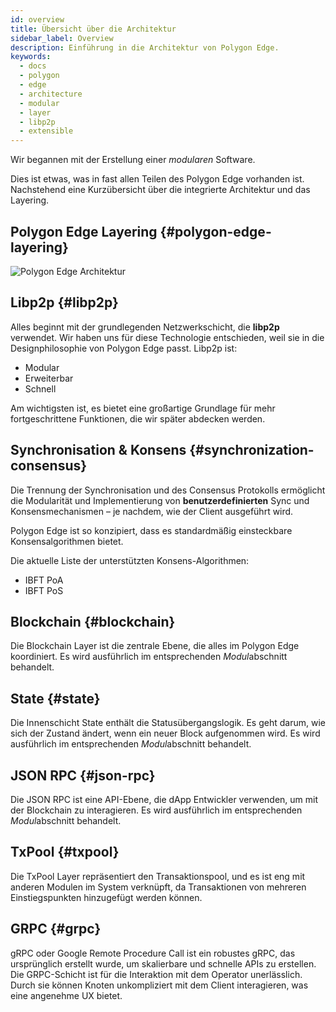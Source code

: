 ```yaml
---
id: overview
title: Übersicht über die Architektur
sidebar_label: Overview
description: Einführung in die Architektur von Polygon Edge.
keywords:
  - docs
  - polygon
  - edge
  - architecture
  - modular
  - layer
  - libp2p
  - extensible
---
```


Wir begannen mit der Erstellung einer *modularen* Software.

Dies ist etwas, was in fast allen Teilen des Polygon Edge vorhanden ist. Nachstehend eine Kurzübersicht über die integrierte Architektur und das Layering.

## Polygon Edge Layering {#polygon-edge-layering}

![Polygon Edge Architektur](/img/edge/Architecture.jpg)

## Libp2p {#libp2p}

Alles beginnt mit der grundlegenden Netzwerkschicht, die **libp2p** verwendet. Wir haben uns für diese Technologie entschieden, weil sie in die Designphilosophie von Polygon Edge passt. Libp2p ist:

- Modular
- Erweiterbar
- Schnell

Am wichtigsten ist, es bietet eine großartige Grundlage für mehr fortgeschrittene Funktionen, die wir später abdecken werden.


## Synchronisation & Konsens {#synchronization-consensus}
Die Trennung der Synchronisation und des Consensus Protokolls ermöglicht die Modularität und Implementierung von **benutzerdefinierten** Sync und Konsensmechanismen – je nachdem, wie der Client ausgeführt wird.

Polygon Edge ist so konzipiert, dass es standardmäßig einsteckbare Konsensalgorithmen bietet.

Die aktuelle Liste der unterstützten Konsens-Algorithmen:

* IBFT PoA
* IBFT PoS

## Blockchain {#blockchain}
Die Blockchain Layer ist die zentrale Ebene, die alles im Polygon Edge koordiniert. Es wird ausführlich im entsprechenden *Modul*abschnitt behandelt.

## State {#state}
Die Innenschicht State enthält die Statusübergangslogik.
Es geht darum, wie sich der Zustand ändert, wenn ein neuer Block aufgenommen wird. Es wird ausführlich im entsprechenden *Modul*abschnitt behandelt.

## JSON RPC {#json-rpc}
Die JSON RPC ist eine API-Ebene, die dApp Entwickler verwenden, um mit der Blockchain zu interagieren. Es wird ausführlich im entsprechenden *Modul*abschnitt behandelt.

## TxPool {#txpool}
Die TxPool Layer repräsentiert den Transaktionspool, und es ist eng mit anderen Modulen im System verknüpft, da Transaktionen von mehreren Einstiegspunkten hinzugefügt werden können.

## GRPC {#grpc}
gRPC oder Google Remote Procedure Call ist ein robustes gRPC, das ursprünglich erstellt wurde, um skalierbare und schnelle APIs zu erstellen. Die GRPC-Schicht ist für die Interaktion mit dem Operator unerlässlich. Durch sie können Knoten unkompliziert mit dem Client interagieren, was eine angenehme UX bietet.
